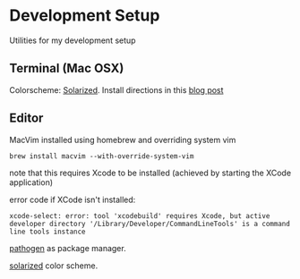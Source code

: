 # Development Setup

Utilities for my development setup

## Terminal (Mac OSX)

Colorscheme: [Solarized](https://github.com/altercation/solarized).
Install directions in this [blog post](https://jakoblaegdsmand.com/en/blog/how-to-get-an-awesome-looking-terminal-on-mac-os-x/)

## Editor

MacVim installed using homebrew and overriding system vim

```
brew install macvim --with-override-system-vim
```
note that this requires Xcode to be installed (achieved by starting the XCode application)

error code if XCode isn't installed:
 ```
 xcode-select: error: tool 'xcodebuild' requires Xcode, but active developer directory '/Library/Developer/CommandLineTools' is a command line tools instance
 ```

[pathogen](https://github.com/tpope/vim-pathogen) as package manager.

[solarized](https://github.com/altercation/vim-colors-solarized) color scheme.

